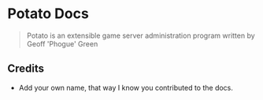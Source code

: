# Potato Docs

> Potato is an extensible game server administration program written by Geoff 'Phogue' Green

## Credits
- Add your own name, that way I know you contributed to the docs.

